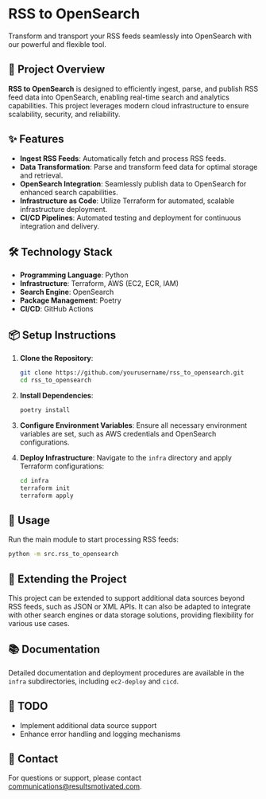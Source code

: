# RSS to OpenSearch

Transform and transport your RSS feeds seamlessly into OpenSearch with our powerful and flexible tool.

## 🚀 Project Overview

**RSS to OpenSearch** is designed to efficiently ingest, parse, and publish RSS feed data into OpenSearch, enabling real-time search and analytics capabilities. This project leverages modern cloud infrastructure to ensure scalability, security, and reliability.

## ✨ Features

- **Ingest RSS Feeds**: Automatically fetch and process RSS feeds.
- **Data Transformation**: Parse and transform feed data for optimal storage and retrieval.
- **OpenSearch Integration**: Seamlessly publish data to OpenSearch for enhanced search capabilities.
- **Infrastructure as Code**: Utilize Terraform for automated, scalable infrastructure deployment.
- **CI/CD Pipelines**: Automated testing and deployment for continuous integration and delivery.

## 🛠️ Technology Stack

- **Programming Language**: Python
- **Infrastructure**: Terraform, AWS (EC2, ECR, IAM)
- **Search Engine**: OpenSearch
- **Package Management**: Poetry
- **CI/CD**: GitHub Actions

## 📦 Setup Instructions

1. **Clone the Repository**:
   ```bash
   git clone https://github.com/yourusername/rss_to_opensearch.git
   cd rss_to_opensearch
   ```

2. **Install Dependencies**:
   ```bash
   poetry install
   ```

3. **Configure Environment Variables**:
   Ensure all necessary environment variables are set, such as AWS credentials and OpenSearch configurations.

4. **Deploy Infrastructure**:
   Navigate to the `infra` directory and apply Terraform configurations:
   ```bash
   cd infra
   terraform init
   terraform apply
   ```

## 📄 Usage

Run the main module to start processing RSS feeds:
```bash
python -m src.rss_to_opensearch
```

## 🌟 Extending the Project

This project can be extended to support additional data sources beyond RSS feeds, such as JSON or XML APIs. It can also be adapted to integrate with other search engines or data storage solutions, providing flexibility for various use cases.

## 📚 Documentation

Detailed documentation and deployment procedures are available in the `infra` subdirectories, including `ec2-deploy` and `cicd`.

## 📝 TODO

- Implement additional data source support
- Enhance error handling and logging mechanisms

## 📧 Contact

For questions or support, please contact [communications@resultsmotivated.com](mailto:communications@resultsmotivated.com).
